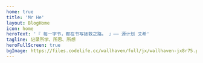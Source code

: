 ```yaml
---
home: true
title: 'Mr He'
layout: BlogHome
icon: home
heroText: '『 每一字节，都在书写拯救之路。 』—— 源计划 艾希'
tagline: 记录所学、所思、所想
heroFullScreen: true
bgImage: https://files.codelife.cc/wallhaven/full/jx/wallhaven-jx8r75.png
---
```


